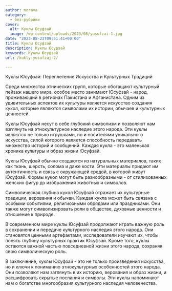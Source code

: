 ```yaml
---
author: morava
category:
  - без-рубрики
cover:
  alt: Куклы Юсуфзай
  image: /wp-content/uploads/2023/08/yusufzai-1.jpg
date: "2023-08-23T09:51:41+00:00"
title: Куклы Юсуфзай
description: Куклы Юсуфзай
keywords: Куклы Юсуфзай
url: /kukly-yusufzaj-2/

---
```

Куклы Юсуфзай: Переплетение Искусства и Культурных Традиций

Среди множества этнических групп, которые обогащают культурный пейзаж нашего мира, особое место занимают Юсуфзай \- народ, проживающий в регионах Пакистана и Афганистана. Одним из удивительных аспектов их культуры является искусство создания кукол, которые являются символами их истории, обычаев и культурных ценностей.

Куклы Юсуфзай несут в себе глубокий символизм и позволяют нам взглянуть на этнокультурное наследие этого народа. Эти куклы являются не только игрушками, но и носителями уникального искусства, силой которого является способность передавать множество историй и сообщений. Каждая кукла \- это маленькая хроника культуры и образ жизни Юсуфзай.

Куклы Юсуфзай обычно создаются из натуральных материалов, таких как ткань, шерсть, солома и даже кости. Эти материалы придают им аутентичность и связь с окружающей средой, в которой живут Юсуфзай. Формы кукол могут быть разнообразными \- от стилизованных женских фигур до изображений животных и символов.

Символическая глубина кукол Юсуфзай отражает их культурные традиции, верования и обычаи. Каждая кукла может быть связана с особыми событиями, религиозными обрядами или праздниками. Они также могут символизировать роли в обществе, духовные ценности и отношение к природе.

В современном мире куклы Юсуфзай продолжают играть важную роль в сохранении и передаче культурного наследия этого народа. Они становятся ценными артефактами, исследователи изучают их, чтобы понять глубину культурных практик Юсуфзай. Кроме того, куклы остаются важной частью повседневной жизни этого народа, сохраняя свою символическую роль.

В заключение, куклы Юсуфзай \- это не только произведения искусства, но и ключи к пониманию этнокультурных особенностей этого народа. Они позволяют нам заглянуть в их историю, верования и образ жизни, и расшифровать скрытые послания и символы. Эти куклы напоминают нам о богатстве многообразия культурного наследия человечества.
